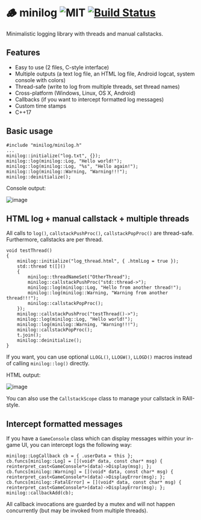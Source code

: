 # 🪵 minilog ![MIT](https://img.shields.io/badge/license-MIT-blue.svg)  [![Build Status](https://github.com/corporateshark/lightweightvk/actions/workflows/c-cpp.yml/badge.svg)](https://github.com/corporateshark/lightweightvk/actions)
Minimalistic logging library with threads and manual callstacks.

## Features

* Easy to use (2 files, C-style interface)
* Multiple outputs (a text log file, an HTML log file, Android logcat, system console with colors)
* Thread-safe (write to log from multiple threads, set thread names)
* Cross-platform (Windows, Linux, OS X, Android)
* Callbacks (if you want to intercept formatted log messages)
* Custom time stamps
* C++17

## Basic usage

```
#include "minilog/minilog.h"
...
minilog::initialize("log.txt", {});
minilog::log(minilog::Log, "Hello world!");
minilog::log(minilog::Log, "%s", "Hello again!");
minilog::log(minilog::Warning, "Warning!!!");
minilog::deinitialize();
```

Console output:

![image](https://user-images.githubusercontent.com/2510143/139719447-50c48b77-9f56-41d5-b1c3-0b98000f652d.png)

## HTML log + manual callstack + multiple threads

All calls to `log()`, `callstackPushProc()`, `callstackPopProc()` are thread-safe. Furthermore, callstacks are per thread.

```
void testThread()
{
	minilog::initialize("log_thread.html", { .htmlLog = true });
	std::thread t([]()
	{
		minilog::threadNameSet("OtherThread");
		minilog::callstackPushProc("std::thread->");
		minilog::log(minilog::Log, "Hello from another thread!");
		minilog::log(minilog::Warning, "Warning from another thread!!!");
		minilog::callstackPopProc();
	});
	minilog::callstackPushProc("testThread()->");
	minilog::log(minilog::Log, "Hello world!");
	minilog::log(minilog::Warning, "Warning!!!");
	minilog::callstackPopProc();
	t.join();
	minilog::deinitialize();
}
```

If you want, you can use optional `LLOGL()`, `LLOGW()`, `LLOGD()` macros instead of calling `minilog::log()` directly.

HTML output:

![image](https://user-images.githubusercontent.com/2510143/139718798-5536413a-72ff-49c0-a262-1c1bb844a260.png)

You can also use the `CallstackScope` class to manage your callstack in RAII-style.

## Intercept formatted messages

If you have a `GameConsole` class which can display messages within your in-game UI, you can intercept logs the following way:

```
minilog::LogCallback cb = { .userData = this };
cb.funcs[minilog::Log] = [](void* data, const char* msg) { reinterpret_cast<GameConsole*>(data)->Display(msg); };
cb.funcs[minilog::Warning] = [](void* data, const char* msg) { reinterpret_cast<GameConsole*>(data)->DisplayError(msg); };
cb.funcs[minilog::FatalError] = [](void* data, const char* msg) { reinterpret_cast<GameConsole*>(data)->DisplayError(msg); };
minilog::callbackAdd(cb);
```

All callback invocations are guarded by a mutex and will not happen concurrently (but may be invoked from multiple threads).
